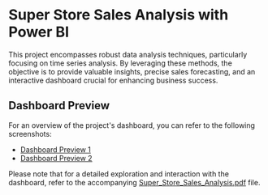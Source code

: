 # Super Store Sales Analysis with Power BI

This project encompasses robust data analysis techniques, particularly focusing on time series analysis. By leveraging these methods, the objective is to provide valuable insights, precise sales forecasting, and an interactive dashboard crucial for enhancing business success.

## Dashboard Preview

For an overview of the project's dashboard, you can refer to the following screenshots:

- [Dashboard Preview 1](Super_Store_Sales_Analysis-1.png)
- [Dashboard Preview 2](Super_Store_Sales_Analysis-2.png)

Please note that for a detailed exploration and interaction with the dashboard, refer to the accompanying [Super_Store_Sales_Analysis.pdf](Super_Store_Sales_Analysis.pdf) file.
